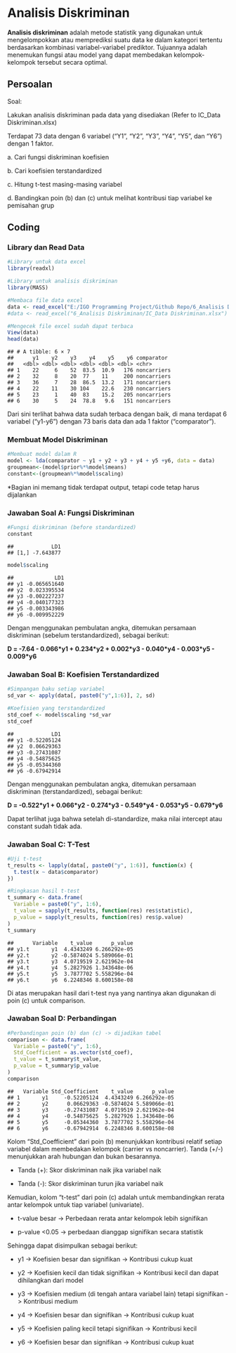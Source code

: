 Analisis Diskriminan
================

**Analisis diskriminan** adalah metode statistik yang digunakan untuk
mengelompokkan atau memprediksi suatu data ke dalam kategori tertentu
berdasarkan kombinasi variabel-variabel prediktor. Tujuannya adalah
menemukan fungsi atau model yang dapat membedakan kelompok-kelompok
tersebut secara optimal.

## Persoalan

Soal:

Lakukan analisis diskriminan pada data yang disediakan (Refer to IC_Data
Diskriminan.xlsx)

Terdapat 73 data dengan 6 variabel (“Y1”, “Y2”, “Y3”, “Y4”, “Y5”, dan
“Y6”) dengan 1 faktor.

a\. Cari fungsi diskriminan koefisien

b\. Cari koefisien terstandardized

c\. Hitung t-test masing-masing variabel

d\. Bandingkan poin (b) dan (c) untuk melihat kontribusi tiap variabel
ke pemisahan grup

## Coding

### Library dan Read Data

``` r
#Library untuk data excel
library(readxl)

#Library untuk analisis diskriminan
library(MASS)

#Membaca file data excel
data <- read_excel("E:/IGO Programming Project/Github Repo/6_Analisis Diskriminan/IC_Data Diskriminan.xlsx")
#data <- read_excel("6_Analisis Diskriminan/IC_Data Diskriminan.xlsx")

#Mengecek file excel sudah dapat terbaca
View(data)
head(data)
```

    ## # A tibble: 6 × 7
    ##      y1    y2    y3    y4    y5    y6 comparator 
    ##   <dbl> <dbl> <dbl> <dbl> <dbl> <dbl> <chr>      
    ## 1    22     6    52  83.5  10.9   176 noncarriers
    ## 2    32     8    20  77    11     200 noncarriers
    ## 3    36     7    28  86.5  13.2   171 noncarriers
    ## 4    22    11    30 104    22.6   230 noncarriers
    ## 5    23     1    40  83    15.2   205 noncarriers
    ## 6    30     5    24  78.8   9.6   151 noncarriers

Dari sini terlihat bahwa data sudah terbaca dengan baik, di mana
terdapat 6 variabel (“y1-y6”) dengan 73 baris data dan ada 1 faktor
(“comparator”).

### Membuat Model Diskriminan

``` r
#Membuat model dalam R
model <- lda(comparator ~ y1 + y2 + y3 + y4 + y5 +y6, data = data)
groupmean<-(model$prior%*%model$means)
constant<-(groupmean%*%model$scaling)
```

\*Bagian ini memang tidak terdapat output, tetapi code tetap harus
dijalankan

### Jawaban Soal A: Fungsi Diskriminan

``` r
#Fungsi diskriminan (before standardized)
constant
```

    ##            LD1
    ## [1,] -7.643877

``` r
model$scaling
```

    ##             LD1
    ## y1 -0.065651640
    ## y2  0.023395534
    ## y3 -0.002227237
    ## y4 -0.040177323
    ## y5 -0.003343986
    ## y6 -0.009952229

Dengan menggunakan pembulatan angka, ditemukan persamaan diskriminan
(sebelum terstandardized), sebagai berikut:

**D = -7.64 - 0.066\*y1 + 0.234\*y2 + 0.002\*y3 - 0.040\*y4 -
0.003\*y5 - 0.009\*y6**

### Jawaban Soal B: Koefisien Terstandardized

``` r
#Simpangan baku setiap variabel
sd_var <- apply(data[, paste0("y",1:6)], 2, sd)

#Koefisien yang terstandardized
std_coef <- model$scaling *sd_var
std_coef
```

    ##            LD1
    ## y1 -0.52205124
    ## y2  0.06629363
    ## y3 -0.27431087
    ## y4 -0.54875625
    ## y5 -0.05344360
    ## y6 -0.67942914

Dengan menggunakan pembulatan angka, ditemukan persamaan diskriminan
(terstandardized), sebagai berikut:

**D = -0.522\*y1 + 0.066\*y2 - 0.274\*y3 - 0.549\*y4 - 0.053\*y5 -
0.679\*y6**

Dapat terlihat juga bahwa setelah di-standardize, maka nilai intercept
atau constant sudah tidak ada.

### Jawaban Soal C: T-Test

``` r
#Uji t-test
t_results <- lapply(data[, paste0("y", 1:6)], function(x) {
  t.test(x ~ data$comparator)
})

#Ringkasan hasil t-test
t_summary <- data.frame(
  Variable = paste0("y", 1:6),
  t_value = sapply(t_results, function(res) res$statistic),
  p_value = sapply(t_results, function(res) res$p.value)
)
t_summary
```

    ##      Variable    t_value      p_value
    ## y1.t       y1  4.4343249 6.266292e-05
    ## y2.t       y2 -0.5874024 5.589066e-01
    ## y3.t       y3  4.0719519 2.621962e-04
    ## y4.t       y4  5.2827926 1.343648e-06
    ## y5.t       y5  3.7877702 5.558296e-04
    ## y6.t       y6  6.2248346 8.600158e-08

Di atas merupakan hasil dari t-test nya yang nantinya akan digunakan di
poin (c) untuk comparison.

### Jawaban Soal D: Perbandingan

``` r
#Perbandingan poin (b) dan (c) -> dijadikan tabel
comparison <- data.frame(
  Variable = paste0("y", 1:6),
  Std_Coefficient = as.vector(std_coef),
  t_value = t_summary$t_value,
  p_value = t_summary$p_value
)
comparison
```

    ##   Variable Std_Coefficient    t_value      p_value
    ## 1       y1     -0.52205124  4.4343249 6.266292e-05
    ## 2       y2      0.06629363 -0.5874024 5.589066e-01
    ## 3       y3     -0.27431087  4.0719519 2.621962e-04
    ## 4       y4     -0.54875625  5.2827926 1.343648e-06
    ## 5       y5     -0.05344360  3.7877702 5.558296e-04
    ## 6       y6     -0.67942914  6.2248346 8.600158e-08

Kolom “Std_Coefficient” dari poin (b) menunjukkan kontribusi relatif
setiap variabel dalam membedakan kelompok (carrier vs noncarrier). Tanda
(+/-) menunjukkan arah hubungan dan bukan besarannya.

- Tanda (+): Skor diskriminan naik jika variabel naik

- Tanda (-): Skor diskriminan turun jika variabel naik

Kemudian, kolom “t-test” dari poin (c) adalah untuk membandingkan rerata
antar kelompok untuk tiap variabel (univariate).

- t-value besar -\> Perbedaan rerata antar kelompok lebih signifikan

- p-value \<0.05 -\> perbedaan dianggap signifikan secara statistik

Sehingga dapat disimpulkan sebagai berikut:

- y1 -\> Koefisien besar dan signifikan -\> Kontribusi cukup kuat

- y2 -\> Koefisien kecil dan tidak signifikan -\> Kontribusi kecil dan
  dapat dihilangkan dari model

- y3 -\> Koefisien medium (di tengah antara variabel lain) tetapi
  signifikan -\> Kontribusi medium

- y4 -\> Koefisien besar dan signifikan -\> Kontribusi cukup kuat

- y5 -\> Koefisien paling kecil tetapi signifikan -\> Kontribusi kecil

- y6 -\> Koefisien besar dan signifikan -\> Kontribusi cukup kuat
